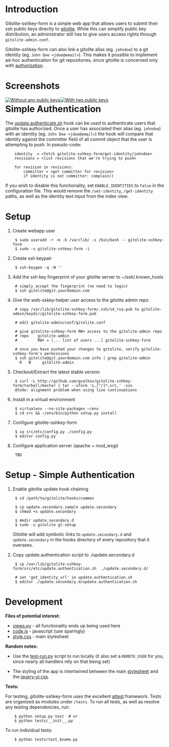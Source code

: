 Introduction
============

Gitolite-sshkey-form is a simple web app that allows users to submit their ssh
public keys directly to [gitolite][gitolite]. While this can simplify public
key distribution, an administrator still has to give users access rights
through `gitolite-admin.conf`.

Gitolite-sshkey-form can also link a gitolite alias (eg. `johndoe`) to a git
identity (eg.  `John Doe <jdoe@email>`). This makes it possible to implement
ad-hoc authentication for git repositories, since gitolite is concerned only
with [authorization][gitolite-auth].


Screenshots
===========

<div style='float:left'>
<a href='https://github.com/gvalkov/gitolite-sshkey-form/raw/master/.screenshots/1.png'>
<img align='top' src='https://github.com/gvalkov/gitolite-sshkey-form/raw/master/.screenshots/1.th.png' alt='Without any public keys' /> 
</a>
</div>

<div style='float:left;'>
<a href='https://github.com/gvalkov/gitolite-sshkey-form/raw/master/.screenshots/2.png'>
<img align='top' src='https://github.com/gvalkov/gitolite-sshkey-form/raw/master/.screenshots/2.th.png' alt='With two public keys' /> 
</a>
</div>


Simple Authentication
=====================

The [update.authenticate.sh][update] hook can be used to authenticate users
that gitolite has authorized. Once a user has associated their alias (eg.
`johndoe`) with an identity (eg. `John Doe <jdoe@email>`) the hook will compare
that identity against the committer field of all commit object that the user is
attempting to push. In pseudo-code:

        identity  = <fetch gitolite-sshkey-form/get-identity/johndoe>
        revisions = <list revisions that we're trying to push>

        for revision in revisions:
            committer = <get committer for revision>
            if identity is not committer: complain()

If you wish to disable this functionality, set `ENABLE_IDENTITIES` to `False`
in the configuration file. This would remove the `/set-identity`, `/get-identity`
paths, as well as the identity text input from the index view.


Setup
=====

1. Create webapp user 

        $ sudo useradd -r -m -b /var/lib/ -s /bin/bash -- gitolite-sshkey-form
        $ sudo -u gitolite-sshkey-form -i

2. Create ssh keypair

        $ ssh-keygen -q -N ''

3. Add the ssh key fingerprint of your gitolite server to ~/ssh/.known\_hosts

        # simply accept the fingerprint (no need to login)
        $ ssh gitolite@git.yourdomain.com

4. Give the web-sskey-helper user access to the gitolite admin repo

        # copy /var/lib/gitolite-sshkey-form/.ssh/id_rsa.pub to gitolite-admin/keydir/gitolite-sshkey-form.pub

        # edit gitolite-admin/conf/gitolite.conf

        # give gitolite-sshkey-form RW+ access to the gitolite-admin repo
        # repo    gitolite-admin
        #         RW+ = [... list of users ...] gitolite-sshkey-form

        # once you have pushed your changes to gitolite, verify gitolite-sshkey-form's permissions
        $ ssh gitolite@git.yourdomain.com info | grep gitolite-admin
          R   W     gitolite-admin

5. Checkout/Extract the latest stable version

        $ curl -L http://github.com/gvalkov/gitolite-sshkey-form/tarball/master | tar --xform 's,[^/]*,src,' -xzv  
        @todo: alignment problem when using line continuations

6. Install in a virtual environment

        $ virtualenv --no-site-packages ~/env
        $ cd src && ~/env/bin/python setup.py install

6. Configure gitolite-sshkey-form

        $ cp src/etc/config.py ./config.py
        $ editor config.py 

7. Configure application server (apache + mod\_wsgi)

        TBD


Setup - Simple Authentication
=============================

1. Enable gitolite update hook chaining

        $ cd /path/to/gitolite/hooks/common

        $ cp update.secondary.sample update.secondary
        $ chmod +x update.secondary

        $ mkdir update.secondary.d
        $ sudo -u gitolite gl-setup

    Gitolite will add symbolic links to `update.secondary.d` and
    `update.secondary` in the hooks directory of every repository that it
    oversees.

2. Copy update.authentication script to ./update.secondary.d

        $ cp /var/lib/gitolite-sshkey-form/src/etc/update.authentication.sh  ./update.secondary.d/

        # set 'get_identity_url' in update.authentication.sh
        $ editor ./update.secondary.d/update.authentication.sh


Development
===========

__Files of potential interest:__

 * [views.py][views] - all functionality ends up being used here
 * [code.js][codejs] - javascript (use sparingly)
 * [style.css][css] - main stylesheet

__Random notes:__

 * Use the [test-run.py][testrun] script to run locally (it also set a
   `REMOTE_USER` for you, since nearly all handlers rely on that being set)

 * The styling of the app is intertwined between the main [stylesheet][css] and
   the [jquery-ui css][cssjq]. 

__Tests:__
 
For testing, gitolite-sshkey-form uses the excellent [attest][attest] framework.
Tests are organized as modules under `/tests`. To run all tests, as well as
resolve any testing dependencies, run:
        
        $ python setup.py test  # or
        $ python tests/__init__.py

To run individual tests:

        $ python tests/test_$name.py
 
[gitolite]:      http://github.com/sitaramc/gitolite
[gitolite-auth]: http://sitaramc.github.com/gitolite/doc/authentication-vs-authorisation.html
[update]:        http://github.com/gvalkov/gitolite-sshkey-form/blob/master/etc/update.authenticate.sh
[views]:         http://github.com/gvalkov/gitolite-sshkey-form/blob/master/websshkey/views.py
[codejs]:        http://github.com/gvalkov/gitolite-sshkey-form/blob/master/websshkey/static/js/code.js
[vendorjs]:      http://github.com/gvalkov/gitolite-sshkey-form/blob/master/websshkey/static/js/code.js
[css]:           http://github.com/gvalkov/gitolite-sshkey-form/blob/master/websshkey/static/css/style.css
[cssjq]:         http://github.com/gvalkov/gitolite-sshkey-form/blob/master/websshkey/static/css/custom-theme/jquery-ui-1.8.16.custom.css
[testrun]:       http://github.com/gvalkov/gitolite-sshkey-form/blob/master/websshkey/test-run.py
[attest]:        http://github.com/dag/attest
